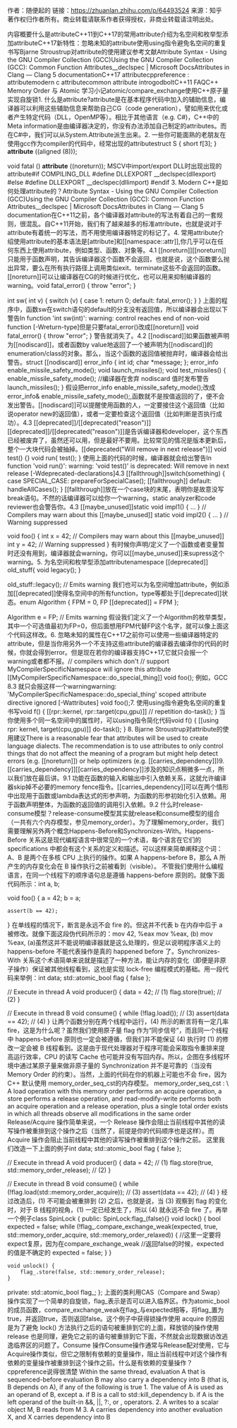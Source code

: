 作者：随便起的
链接：https://zhuanlan.zhihu.com/p/64493524
来源：知乎
著作权归作者所有。商业转载请联系作者获得授权，非商业转载请注明出处。

内容概要什么是attributeC++11到C++17的常用attribute介绍为名空间和枚举型添加attributeC++17新特性：忽略未知的attribute使用using指令避免名空间的重复书写Bjarne Stroustrup对attribute的使用建议参考文献Attribute Syntax - Using the GNU Compiler Collection (GCC)Using the GNU Compiler Collection (GCC): Common Function Attributes__declspec | Microsoft DocsAttributes in Clang — Clang 5 documentationC++17 attributecppreference : attributemodern c attributecommon attribute introgodboltC++11 FAQC++ Memory Order 与 Atomic 学习小记atomic/compare_exchange使用C++原子量实现自旋锁1. 什么是attribute?attribute是在基本程序代码中加入的辅助信息，编译器可以利用这些辅助信息来帮助自己CG（code generation），譬如用来优化或者产生特定代码（DLL，OpenMP等）。相比于其他语言（e.g. C#)，C++中的Meta information是由编译器决定的，你没有办法添加自己制定的attributes。而在C#中，我们可以从System.Attribute派生出来。2. 一些你可能面熟的老朋友在使用gcc作为compiler的代码中，经常出现的attributestruct S { short f[3]; } __attribute__ ((aligned (8)));

void fatal () __attribute__ ((noreturn));
MSCV中import/export DLL时出现出现的attribute#if COMPILING_DLL
    #define DLLEXPORT __declspec(dllexport)
#else
    #define DLLEXPORT __declspec(dllimport)
#endif
3. Modern C++是如何处理attribute的？Attribute Syntax - Using the GNU Compiler Collection (GCC)Using the GNU Compiler Collection (GCC): Common Function Attributes__declspec | Microsoft DocsAttributes in Clang — Clang 5 documentation在C++11之前，各个编译器对attribute的写法有着自己的一套规则，很混乱。自C++11开始，我们有了越来越多的标准attribute，也就是说对于attribute有着统一的写法，而不用使用编译器特定的标记了。4. 常用attribute介绍使用attribute的基本语法是[attribute]和[[namespace::attr]],你几乎可以在任何东西上使用attribute，例如类型、函数、对象等。4.1 [[noreturn]][[noreturn]]只能用于函数声明，其告诉编译器这个函数不会返回，也就是说，这个函数要么抛出异常，要么在所有执行路径上调用类似exit、terminate这些不会返回的函数。[[noreturn]]可以让编译器在CG的时候进行优化，也可以用来抑制编译器的warning。void fatal_error() {
    throw "error";
}

int sw( int v) {
    switch (v) {
    case 1:
        return 0;
    default:
        fatal_error();
    }
}
上面的程序中，函数sw在switch语句的default的分支没有返回值，所以编译器会出现以下警告In function 'int sw(int)':
warning: control reaches end of non-void function [-Wreturn-type]但是只要fatal_error()改成[[noreturn]] void fatal_error() {
    throw "error";
}
警告就消失了。4.2 [[nodiscard]]如果函数被声明为[[nodiscard]]，或者函数by value地返回了一个被声明为[[nodiscard]]的enumeration/class的对象。那么，当这个函数的返回值被抛弃时，编译器会给出警告。struct [[nodiscard]] error_info {
    int id;
    char *message;
};
error_info enable_missile_safety_mode();
void launch_missiles();
void test_missiles() {
   enable_missile_safety_mode(); //编译器在舍弃 nodiscard 值时发布警告
   launch_missiles();
}
假设把error_info enable_missile_safety_mode();改成error_info& enable_missile_safety_mode();,函数就不是按值返回的了，便不会发出警告。[[nodiscard]]可以提醒使用函数的人，一定要接住这个返回值（比如说operator new的返回值），或者一定要检查这个返回值（比如判断是否执行成功）。4.3 [[deprecated]]/[[deprecated("reason")]][[deprecated]]/[[deprecated("reason")]]是告诉编译器和developer，这个东西已经被废弃了，虽然还可以用，但是最好不要用。比较常见的情况是版本更新后，整个一大块代码会被抽掉。[[deprecated("Will remove in next release")]] void test() {}
void run{
    test();
}
使用上面的代码的时候，编译器就会给出警告In function 'void run()':
warning: 'void test()' is deprecated: Will remove in next release [-Wdeprecated-declarations]4.3 [[fallthrough]]switch(something) {
    case SPECIAL_CASE:
        prepareForSpecialCase();
        [[fallthrough]]
    default:
        handleAllCases();
}
[[fallthrough]]放在一个case块的末尾，表明你是故意没写break语句。不然的话编译器可以给你一个warning，static analyzer和code reviewer也会警告你。4.3 [[maybe_unused]]static void impl1() { ... } // Compilers may warn about this
[[maybe_unused]] static void impl2() { ... } // Warning suppressed

void foo() {
   int x = 42; // Compilers may warn about this
   [[maybe_unused]] int y = 42; // Warning suppressed
}
有时候你声明/定义了一个函数或者变量暂时还没有用到，编译器就会warning，你可以[[maybe_unused]]来supress这个warning。5. 为名空间和枚举型添加attributenamespace [[deprecated]] old_stuff{
    void legacy();
}

old_stuff::legacy(); // Emits warning
我们也可以为名空间增加attribute，例如添加[[deprecated]]使得名空间中的所有function，type等都处于[[deprecated]]状态。enum Algorithm {
  FPM = 0,
  FP [[deprecated]] = FPM
};

Algorithm e = FP; // Emits warning
假设我们定义了一个Algorithm的枚举类型，其中一个可选值最初为FP=0，但后面想用FPM代替FP这个名字，就可以像上面这个代码这样改。6. 忽略未知的属性在C++17之前你可以使用一些编译器特定的attribute，但是当你用另外一个不支持这些attribute的编译器去编译你的代码的时候，你就会得到error。但是现在若你的编译器支持C++17,它就只会报一个warning或者都不报。// compilers which don't 
// support MyCompilerSpecificNamespace will ignore this attribute
[[MyCompilerSpecificNamespace::do_special_thing]] 
void foo();
例如，GCC 8.3 就只会报这样一个warningwarning: 'MyCompilerSpecificNamespace::do_special_thing' scoped attribute directive ignored [-Wattributes]
void foo();7. 使用using指令避免名空间的重复书写void f() {
    [[rpr::kernel, rpr::target(cpu,gpu)]] // repetition
    do-task();
}
当你使用多个同一名空间中的属性时，可以using指令简化代码void f() {
    [[using rpr: kernel, target(cpu,gpu)]]
    do-task();
}
8. Bjarne Stroustrup对attribute的使用建议There is a reasonable fear that attributes will be used to create language dialects. The recommendation is to use attributes to only control things that do not affect the meaning of a program but might help detect errors (e.g. [[noreturn]]) or help optimizers (e.g. [[carries_dependency]])9. [[carries_dependency]][[carries_dependency]]涉及的知识点稍微多一点，所以我们放在最后讲。9.1 功能在函数的输入和输出中引入依赖关系，这就允许编译器skip掉不必要的memory fence指令。[[carries_dependency]]可以在两个情形中出现用于函数或lambda表达式的形参声明，为函数的形参初始化引入依赖。用于函数声明整体，为函数的返回值的调用引入依赖。9.2 什么时release-consume模型？release-consume模型其实就release和consume模型的组合（一共有六个内存模型，参见memory_order）。为了理解memory_order，我们需要理解另外两个概念Happens-Before和Synchronizes-With。Happens-Before 关系这是现代编程语言中很常见的一个术语，每个语言在它们的 specifications 中都会有这个关系的定义和描述。可以这样来简单阐释这个词： A、B 是两个在多核 CPU 上执行的操作。如果 A happens-before B，那么 A 所产生的内存变化会在 B 操作执行之前被看到（visible）。 不管我们使用什么编程语言，在同一个线程下的顺序语句总是遵循 happens-before 原则的。就像下面代码所示：int a, b;

void foo() {
    a = 42;
    b = a;

    assert(b == 42);
}
在单线程的情况下，断言是永远不会 fire 的。但这并不代表 b 在内存中后于 a 被修改。就像下面这段伪代码所示的：mov 42, %eax
mov %eax, (b)
mov %eax, (a)虽然这并不能说明编译器就是这么处理的，但足以说明程序语义上的 happens-before 不能代表操作是真的 happened before 了。Synchronizes-With 关系这个术语简单来说就是描述了一种方法，能让内存的变化（即便是非原子操作）保证被其他线程看到，这也是实现 lock-free 编程模式的基础。用一段代码来举例：int data;
std::atomic_bool flag { false };

// Execute in thread A
void producer() {
    data = 42;  // (1)
    flag.store(true);  // (2)
}

// Execute in thread B
void consume() {
    while (!flag.load());  // (3)
    assert(data == 42);  // (4)
}
让两个函数分别在两个线程中运行，(4) 所示的断言将有一定几率 fire，这是为什么呢？虽然我们使用原子量 flag 作为“同步信号”，而且同一个线程中 happens-before 原则也一定会被遵循，但我们并不能保证 (4) 执行时 (1) 的修改一定会被 B 线程看到。这是由于现代处理器对于程序可能会采取指令重排来提高运行效率，CPU 的读写 Cache 也可能并没有写回内存。所以，企图在多线程环境中通过某原子量来做非原子量的 Synchronization 并不是可靠的（当没有 Memory Order 的约束）。当然，上面的代码在你的机器上可能也不会 fire，因为 C++ 默认使用 memory_order_seq_cst的内存模型。 memory_order_seq_cst :  \ A load operation with this memory order performs an acquire operation, a store performs a release operation, and read-modify-write performs both an acquire operation and a release operation, plus a single total order exists in which all threads observe all modifications in the same order Release/Acquire 操作简单来说，一个 Release 操作会阻止当前线程中其他的读写操作被重排到这个操作之后（当然了，前提是你的代码顺序也是这样）。而 Acquire 操作会阻止当前线程中其他的读写操作被重排到这个操作之前。 这里我们改造一下上面的例子int data;
std::atomic_bool flag { false };

// Execute in thread A
void producer() {
    data = 42;  // (1)
    flag.store(true, std::memory_order_release);  // (2)
}

// Execute in thread B
void consume() {
    while (!flag.load(std::memory_order_acquire));  // (3)
    assert(data == 42);  // (4)
}
经过改造后，(1) 不可能会被重排到 (2) 之后，也就是说，当 (3) 观察到 flag 的变化时，对于 B 线程的视角，(1) 一定已经发生了，所以 (4) 就永远不会 fire 了。再举一个例子class SpinLock {
public:
    SpinLock:flag_(false){}
    void lock() {
        bool expected = false;
        while (!flag_.compare_exchange_weak(expected, true, std::memory_order_acquire, std::memory_order_relaxed)) {
            //这里一定要将expect复原，因为在compare_exchange_weak
            //返回false的时候，expected的值是不确定的
            expected = false;
        }
    }

    void unlock() {
        flag_.store(false, std::memory_order_release);
    }
private:
    std::atomic_bool flag_;
};
上面的类利用CAS（Compare and Swap）操作实现了一个简单的自旋锁，flag_表示是否可以进入临界区。作为atomic_bool的成员函数，compare_exchange_weak在flag_与expected相等，将flag_置为true，并返回true，否则返回false。这个例子中获得锁操作使用 acquire 的原因是为了避免 lock() 方法执行之后的语句被重排到它的上面，释放锁的操作使用 release 也是同理，避免它之前的语句被重排到它下面，不然就会出现数据访改逃逸临界区的问题了。Consume 操作Consume操作通常与Release配对使用，它与Acquire操作类似，但它之限制有依赖的变量操作，阻止当前线程中对这个操作有依赖的变量操作被重排到这个操作之前。什么是有依赖的变量操作？cppreference说得很清楚 Within the same thread, evaluation A that is sequenced-before evaluation B may also carry a dependency into B (that is, B depends on A), if any of the following is true  1. The value of A is used as an operand of B, except        a. if B is a call to std::kill_dependency        b. if A is the left operand of the built-in &&, ||, ?:, or , operators.  2. A writes to a scalar object M, B reads from M 3. A carries dependency into another evaluation X, and X carries dependency into B
